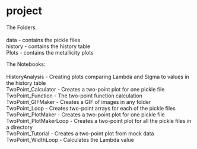 # project

The Folders: <br />
<br />
data - contains the pickle files  <br />
history - contains the history table <br />
Plots - contains the metallicity plots <br />

The Notebooks: <br />
<br />
HistoryAnalysis - Creating plots comparing Lambda and Sigma to values in the history table <br />
TwoPoint_Calculator - Creates a two-point plot for one pickle file <br />
TwoPoint_Function - The two-point function calculation <br />
TwoPoint_GIFMaker - Creates a GIF of images in any folder  <br />
TwoPoint_Loop - Creates two-point arrays for each of the pickle files <br />
TwoPoint_PlotMaker - Creates a two-point plot for one pickle file <br />
TwoPoint_PlotMakerLoop - Creates a two-point plot for all the pickle files in a directory <br />
TwoPoint_Tutorial - Creates a two-point plot from mock data <br />
TwoPoint_WidthLoop - Calculates the Lambda value <br />

